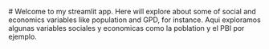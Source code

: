 #   Welcome to my streamlit app.
Here will explore about some of social and economics variables like population and GPD, for instance. 
Aqui exploramos algunas variables sociales y economicas como la poblation y el PBI por ejemplo. 
 
 
